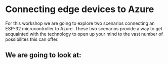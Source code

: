 # Connecting edge devices to Azure

For this workshop we are going to explore two scenarios connecting an ESP-32 microcontroller to Azure. These two scenarios provide a way to get acquainted with the technology to open up your mind to the vast number of possibilites this can offer.

We are going to look at:
- 
